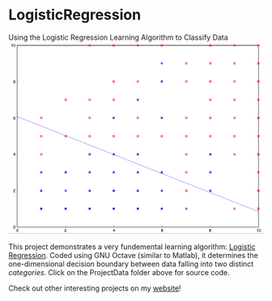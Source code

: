 # LogisticRegression
Using the Logistic Regression Learning Algorithm to Classify Data
![alt tag](https://github.com/vasan10591/LogisticRegression/blob/master/img/LogReg.png?raw=true)

This project demonstrates a very fundemental learning algorithm: [Logistic Regression](https://en.wikipedia.org/wiki/Logistic_regression). Coded using GNU Octave (similar to Matlab), it determines the one-dimensional decision boundary between data falling into two distinct *categories*. Click on the ProjectData folder above for source code.

Check out other interesting projects on my [website](https://vasan10591.github.io/BitesizeAI/WebsiteDat/index.html)!
